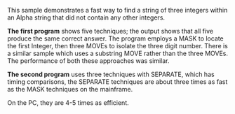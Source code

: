 This sample demonstrates  a fast way to find a string of three integers within an Alpha string that did not contain any other integers.

**The first program**
shows five techniques; the output shows that all five produce the same correct answer.
The program employs a MASK to locate the first Integer, then three MOVEs to isolate the three digit number. 
There is a similar sample which uses a substring MOVE rather than the three MOVEs. The performance of both these approaches was similar.

**The second program**
uses three techniques with SEPARATE, which has timing comparisons, the SEPARATE techniques are about three times as fast as the MASK techniques on the mainframe. 

On the PC, they are 4-5 times as efficient.
